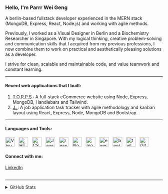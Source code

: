 ### Hello, I'm Parrr Wei Geng

A berlin-based fullstack developer experienced in the MERN stack (MongoDB, Express, React, Node.js) and working with agile methods.

Previously, I worked as a Visual Designer in Berlin and a Biochemistry Researcher in Singapore. With my logical thinking, creative problem-solving and communication skills that I acquired from my previous professions, I now combine them to work on practical and aesthetically pleasing solutions as a developer.

I strive for clean, scalable and maintainable code, and value teamwork and constant learning.

---

#### Recent web applications that I built:
1. <a href="https://vast-gray-chinchilla-ring.cyclic.app/" target="_blank">T.O.R.P.S </a>: A full-stack eCommerce website using Node, Express, MongoDB, Handlebars and Tailwind.
2. <a href="https://gleaming-llama-dacb05.netlify.app/" target="_blank">J..</a>: A job application task tracker with agile methodology and kanban layout using React, Express, Node, MongoDB and Bootstrap.

---

#### Languages and Tools:

 <img align="left" alt="Visual Studio Code" width="30px" style="padding-right:10px;" src="https://cdn.jsdelivr.net/gh/devicons/devicon/icons/vscode/vscode-original.svg"  />
 <img align="left" alt="HTML5" width="30px" style="padding-right:10px;" src="https://cdn.jsdelivr.net/gh/devicons/devicon/icons/html5/html5-original.svg" />
 <img align="left" alt="CSS3" width="30px" style="padding-right:10px;" src="https://cdn.jsdelivr.net/gh/devicons/devicon/icons/css3/css3-original.svg" />
 <img align="left" alt="JavaScript" width="30px" style="padding-right:10px;" src="https://cdn.jsdelivr.net/gh/devicons/devicon/icons/javascript/javascript-original.svg" />
 <img align="left" alt="react" width="30px" style="padding-right: 10px" src="https://cdn.jsdelivr.net/gh/devicons/devicon/icons/react/react-original.svg" />
 <img align="left" alt="Node.js" width="30px" style="padding-right: 10px" src="https://cdn.jsdelivr.net/gh/devicons/devicon/icons/nodejs/nodejs-original.svg" />
 <img align="left" alt="mongodb" width="30px" style="padding-right: 10px" src="https://cdn.jsdelivr.net/gh/devicons/devicon/icons/mongodb/mongodb-original.svg" />
 <img align="left" alt="express" width="30px" style="padding-right: 10px" src="https://cdn.jsdelivr.net/gh/devicons/devicon/icons/express/express-original.svg" />
 <img align="left" alt="bootstrap" width="30px" style="padding-right: 10px;" src="https://cdn.jsdelivr.net/gh/devicons/devicon/icons/bootstrap/bootstrap-original.svg" />
 <img align="left" alt="tailwindcss" width="30px" style="padding-right: 10px;" src="https://cdn.jsdelivr.net/gh/devicons/devicon/icons/tailwindcss/tailwindcss-original-wordmark.svg" />
 <img align="left" alt="GitHub" width="30px" style="padding-right:10px;" src="https://user-images.githubusercontent.com/3369400/139448065-39a229ba-4b06-434b-bc67-616e2ed80c8f.png" />
 <br />
 <br />


#### Connect with me:

 <a href="https://www.linkedin.com/in/weigeng" target="_blank">LinkedIn</a>
 <br />
 <br />

---
<details>
 <summary>GitHub Stats</summary>
 <br />
 <img src="https://github-readme-stats.vercel.app/api/top-langs/?username=parrr-geng&layout=compact"/>
 <br />
</details>




